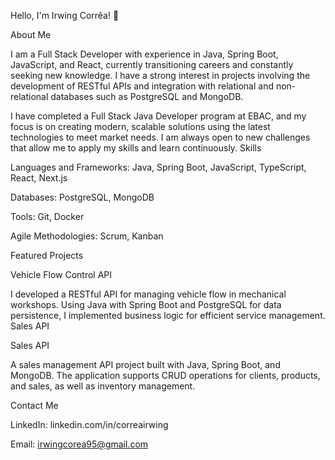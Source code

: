 Hello, I'm Irwing Corrêa! 👋

About Me

I am a Full Stack Developer with experience in Java, Spring Boot, JavaScript, and React, currently transitioning careers and constantly seeking new knowledge. I have a strong interest in projects involving the development of RESTful APIs and integration with relational and non-relational databases such as PostgreSQL and MongoDB.


I have completed a Full Stack Java Developer program at EBAC, and my focus is on creating modern, scalable solutions using the latest technologies to meet market needs. I am always open to new challenges that allow me to apply my skills and learn continuously.
Skills

  Languages and Frameworks: Java, Spring Boot, JavaScript, TypeScript, React, Next.js
  
  Databases: PostgreSQL, MongoDB
  
  Tools: Git, Docker
  
  Agile Methodologies: Scrum, Kanban
  

Featured Projects

Vehicle Flow Control API

I developed a RESTful API for managing vehicle flow in mechanical workshops. Using Java with Spring Boot and PostgreSQL for data persistence, I implemented business logic for efficient service management.
Sales API


Sales API

A sales management API project built with Java, Spring Boot, and MongoDB. The application supports CRUD operations for clients, products, and sales, as well as inventory management.

Contact Me

  LinkedIn: linkedin.com/in/correairwing
  
  Email: irwingcorea95@gmail.com


<!--
**correairwing/correairwing** is a ✨ _special_ ✨ repository because its `README.md` (this file) appears on your GitHub profile.

Here are some ideas to get you started:

- 🔭 I’m currently working on ...
- 🌱 I’m currently learning ...
- 👯 I’m looking to collaborate on ...
- 🤔 I’m looking for help with ...
- 💬 Ask me about ...
- 📫 How to reach me: ...
- 😄 Pronouns: ...
- ⚡ Fun fact: ...
-->
